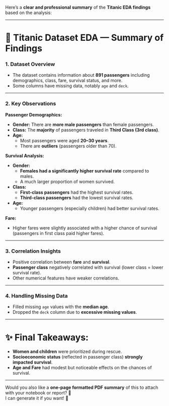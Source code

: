 Here’s a **clear and professional summary** of the **Titanic EDA findings** based on the analysis:

---

# 📑 Titanic Dataset EDA — Summary of Findings

### 1. **Dataset Overview**
- The dataset contains information about **891 passengers** including demographics, class, fare, survival status, and more.
- Some columns have missing data, notably `age` and `deck`.

---

### 2. **Key Observations**

**Passenger Demographics:**
- **Gender:** There are **more male passengers** than female passengers.
- **Class:** The **majority** of passengers traveled in **Third Class (3rd class)**.
- **Age:** 
  - Most passengers were aged **20–30 years**.
  - There are **outliers** (passengers older than 70).

**Survival Analysis:**
- **Gender:** 
  - **Females had a significantly higher survival rate** compared to males.
  - A much larger proportion of women survived.
- **Class:**
  - **First-class passengers** had the highest survival rates.
  - **Third-class passengers** had the lowest survival rates.
- **Age:**
  - Younger passengers (especially children) had better survival rates.
  
**Fare:**
- Higher fares were slightly associated with a higher chance of survival (passengers in first class paid higher fares).

---

### 3. **Correlation Insights**
- Positive correlation between **fare** and **survival**.
- **Passenger class** negatively correlated with survival (lower class = lower survival rate).
- Other numerical features have weaker correlations.

---

### 4. **Handling Missing Data**
- Filled missing `age` values with the **median age**.
- Dropped the `deck` column due to **excessive missing values**.

---

# ✨ Final Takeaways:
- **Women and children** were prioritized during rescue.
- **Socioeconomic status** (reflected in passenger class) **strongly impacted survival**.
- **Age and Fare** had modest but noticeable effects on the chances of survival.

---

Would you also like a **one-page formatted PDF summary** of this to attach with your notebook or report? 📄  
I can generate it if you want! 🚀
